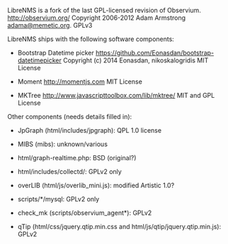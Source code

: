 LibreNMS is a fork of the last GPL-licensed revision of Observium.
  http://observium.org/
  Copyright 2006-2012 Adam Armstrong <adama@memetic.org>.
  GPLv3

LibreNMS ships with the following software components:

- Bootstrap Datetime picker
  https://github.com/Eonasdan/bootstrap-datetimepicker
  Copyright (c) 2014 Eonasdan, nikoskalogridis
  MIT License

- Moment
  http://momentjs.com
  MIT License

- MKTree
  http://www.javascripttoolbox.com/lib/mktree/
  MIT and GPL License

Other components (needs details filled in):
- JpGraph (html/includes/jpgraph): QPL 1.0 license

- MIBS (mibs): unknown/various

- html/graph-realtime.php: BSD (original?)

- html/includes/collectd/: GPLv2 only

- overLIB (html/js/overlib_mini.js): modified Artistic 1.0?

- scripts/*/mysql: GPLv2 only

- check_mk (scripts/observium_agent*): GPLv2

- qTip (html/css/jquery.qtip.min.css and html/js/qtip/jquery.qtip.min.js): GPLv2

